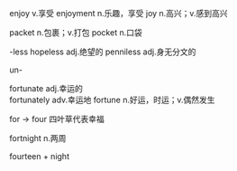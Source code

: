 enjoy 		v.享受
enjoyment 	n.乐趣，享受
joy 		n.高兴；v.感到高兴


packet 		n.包裹；v.打包
pocket 		n.口袋 		


-less 
hopeless 	adj.绝望的
penniless 	adj.身无分文的

un-


fortunate 	adj.幸运的     
fortunately adv.幸运地
fortune 	n.好运，时运；v.偶然发生

for → four 	四叶草代表幸福

fortnight 	n.两周

fourteen + night 